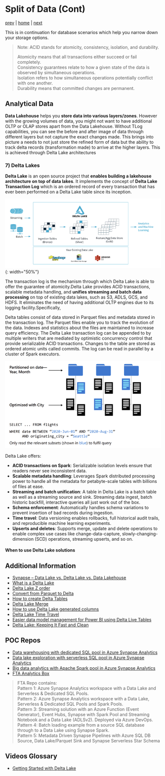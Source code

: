 # Split of Data (Cont)

[prev](./splitofdata2.md.md) | [home](./introduction.md)  | [next]()

This is in continuation for database scenarios which help you narrow down your storage options. 

>Note: ACID stands for atomicity, consistency, isolation, and durability.
>
> Atomicity means that all transactions either succeed or fail completely.</br>
> Consistency guarantees relate to how a given state of the data is observed by simultaneous operations.</br>
> Isolation refers to how simultaneous operations potentially conflict with one another.</br>
> Durability means that committed changes are permanent.</br>

## Analytical Data

**Data Lakehouse** helps you **store data into various layers/zones**. However with the growing volumes of data, you might not want to have additional OLTP or OLAP stores apart from the Data Lakehouse. Without TLog capabilities, you can see the before and after image of data through different layers but not capture the exact changes made. This brings into picture a needs to not just store the refined form of data but the ability to track delta records (transformation made) to arrive at the higher layers. This is achieved through Delta Lake architectures

### 7) Delta Lakes

**Delta Lake** is an open source project that **enables building a lakehouse architecture on top of data lakes**. It implements the concept of **Delta Lake Transaction Log** which is an ordered record of every transaction that has ever been performed on a Delta Lake table since its inception.</br>

![DeltaLake](/images/DeltaLakeTopofLakehouse.png){: width="50%"}

The transaction log is the mechanism through which Delta Lake is able to offer the guarantee of atomicity.Delta Lake provides ACID transactions, scalable metadata handling, and **unifies streaming and batch data processing** on top of existing data lakes, such as S3, ADLS, GCS, and HDFS. It eliminates the need of having additional OLTP engines due to its logging facility.Specifically, 

Delta tables consist of data stored in Parquet files and metadata stored in the transaction log.
The Parquet files enable you to track the evolution of the data. Indexes and statistics about the files
are maintained to increase query efficiency. The Delta Lake transaction log can be appended to by multiple writers that are mediated by optimistic concurrency control that provide serializable ACID transactions. Changes to the table are stored as ordered atomic units called commits. The log can be read in parallel by a cluster of Spark executors.

![DeltaLakeQueries](/images/DeltaLakeQueries.png)

Delta Lake offers:

- **ACID transactions on Spark**: Serializable isolation levels ensure that readers never see inconsistent data.
- **Scalable metadata handling**: Leverages Spark distributed processing power to handle all the metadata for petabyte-scale tables with billions of files at ease.
- **Streaming and batch unification**: A table in Delta Lake is a batch table as well as a streaming source and sink. Streaming data ingest, batch historic backfill, interactive queries all just work out of the box.
- **Schema enforcement**: Automatically handles schema variations to prevent insertion of bad records during ingestion.
- **Time travel**: Data versioning enables rollbacks, full historical audit trails, and reproducible machine learning experiments.
- **Upserts and deletes**: Supports merge, update and delete operations to enable complex use cases like change-data-capture, slowly-changing-dimension (SCD) operations, streaming upserts, and so on.

#### When to use Delta Lake solutions

## Additional Information

- [Synapse – Data Lake vs. Delta Lake vs. Data Lakehouse](https://techcommunity.microsoft.com/t5/azure-synapse-analytics-blog/synapse-data-lake-vs-delta-lake-vs-data-lakehouse/ba-p/3673653)
- [What is a Delta Lake](https://learn.microsoft.com/azure/synapse-analytics/spark/apache-spark-what-is-delta-lake)
- [Delta Lake Z order](https://delta.io/blog/2023-06-03-delta-lake-z-order/)
- [Convert from Parquet to Delta](https://delta.io/blog/2022-09-23-convert-parquet-to-delta/)
- [How to create Delta Tables](https://delta.io/blog/2022-10-25-create-delta-lake-tables/)
- [Delta Lake Merge](https://delta.io/blog/2023-02-14-delta-lake-merge/)
- [How to use Delta Lake generated columns](https://delta.io/blog/2023-04-12-delta-lake-generated-columns/)
- [Delta Lake Time Travel](https://delta.io/blog/2023-02-01-delta-lake-time-travel/)
- [Easier data model management for Power BI using Delta Live Tables](https://techcommunity.microsoft.com/t5/analytics-on-azure-blog/easier-data-model-management-for-power-bi-using-delta-live/ba-p/3500698)
- [Delta Lake: Keeping It Fast and Clean](https://towardsdatascience.com/delta-lake-keeping-it-fast-and-clean-3c9d4f9e2f5e)

## POC Repos

- [Data warehousing with dedicated SQL pool in Azure Synapse Analytics](https://learn.microsoft.com/azure/synapse-analytics/guidance/proof-of-concept-playbook-dedicated-sql-pool)
- [Data lake exploration with serverless SQL pool in Azure Synapse Analytics](https://learn.microsoft.com/azure/synapse-analytics/guidance/proof-of-concept-playbook-serverless-sql-pool)
- [Big data analytics with Apache Spark pool in Azure Synapse Analytics](https://learn.microsoft.com/azure/synapse-analytics/guidance/proof-of-concept-playbook-spark-pool)
- [FTA Analytics Box](https://github.com/Azure/AnalyticsinaBox/tree/main)

> FTA Repo contains:</br>
> Pattern 1: Azure Synapse Analytics workspace with a Data Lake and Serverless & Dedicated SQL Pools. </br>
> Pattern 2: Azure Synapse Analytics workspace with a Data Lake, Serverless & Dedicated SQL Pools and Spark Pools.</br>
> Pattern 3: Streaming solution with an Azure Function (Event Generator), Event Hubs, Synapse with Spark Pool and Streaming Notebook and a Data Lake (ADLSv2). Deployed via Azure DevOps.</br>
> Pattern 4: Batch loading example from a source SQL database through to a Data Lake using Synapse Spark.</br>
> Pattern 5: Metadata Driven Synapse Pipelines with Azure SQL DB Source, Data Lake/Parquet Sink and Synapse Serverless Star Schema </br>

## Videos Glossary

- [Getting Started with Delta Lake](https://delta.io/blog/2020-09-16-getting-started-with-delta-lake/)
